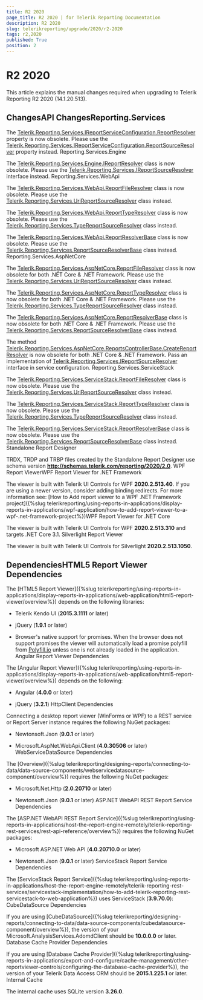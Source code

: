 ```yaml
---
title: R2 2020
page_title: R2 2020 | for Telerik Reporting Documentation
description: R2 2020
slug: telerikreporting/upgrade/2020/r2-2020
tags: r2,2020
published: True
position: 2
---
```


# R2 2020



This article explains the manual changes required when upgrading to Telerik Reporting R2 2020 (14.1.20.513).

## ChangesAPI ChangesReporting.Services

The [Telerik.Reporting.Services.IReportServiceConfiguration.ReportResolver](/reporting/api/Telerik.Reporting.Services.IReportServiceConfiguration#Telerik_Reporting_Services_IReportServiceConfiguration_ReportResolver) property is now obsolete. Please use the [Telerik.Reporting.Services.IReportServiceConfiguration.ReportSourceResolver](/reporting/api/Telerik.Reporting.Services.IReportServiceConfiguration#Telerik_Reporting_Services_IReportServiceConfiguration_ReportSourceResolver) property instead.                   Reporting.Services.Engine

The [Telerik.Reporting.Services.Engine.IReportResolver](/reporting/api/Telerik.Reporting.Services.Engine.IReportResolver) class is now obsolete. Please use the [Telerik.Reporting.Services.IReportSourceResolver](/reporting/api/Telerik.Reporting.Services.IReportSourceResolver) interface instead.                   Reporting.Services.WebApi

The [Telerik.Reporting.Services.WebApi.ReportFileResolver](/reporting/api/Telerik.Reporting.Services.WebApi.ReportFileResolver) class is now obsolete. Please use the [Telerik.Reporting.Services.UriReportSourceResolver](/reporting/api/Telerik.Reporting.Services.UriReportSourceResolver) class instead.                   

The [Telerik.Reporting.Services.WebApi.ReportTypeResolver](/reporting/api/Telerik.Reporting.Services.WebApi.ReportTypeResolver) class is now obsolete. Please use the [Telerik.Reporting.Services.TypeReportSourceResolver](/reporting/api/Telerik.Reporting.Services.TypeReportSourceResolver) class instead.                   

The [Telerik.Reporting.Services.WebApi.ReportResolverBase](/reporting/api/Telerik.Reporting.Services.WebApi.ReportResolverBase) class is now obsolete. Please use the [Telerik.Reporting.Services.ReportSourceResolverBase](/reporting/api/Telerik.Reporting.Services.ReportSourceResolverBase) class instead.                   Reporting.Services.AspNetCore

The [Telerik.Reporting.Services.AspNetCore.ReportFileResolver](/reporting/api/Telerik.Reporting.Services.AspNetCore.ReportFileResolver) class is now obsolete for both .NET Core & .NET Framework. Please use the [Telerik.Reporting.Services.UriReportSourceResolver](/reporting/api/Telerik.Reporting.Services.UriReportSourceResolver) class instead.                   

The [Telerik.Reporting.Services.AspNetCore.ReportTypeResolver](/reporting/api/Telerik.Reporting.Services.AspNetCore.ReportTypeResolver) class is now obsolete for both .NET Core & .NET Framework. Please use the [Telerik.Reporting.Services.TypeReportSourceResolver](/reporting/api/Telerik.Reporting.Services.TypeReportSourceResolver) class instead.                   

The [Telerik.Reporting.Services.AspNetCore.ReportResolverBase](/reporting/api/Telerik.Reporting.Services.AspNetCore.ReportResolverBase) class is now obsolete for both .NET Core & .NET Framework. Please use the [Telerik.Reporting.Services.ReportSourceResolverBase](/reporting/api/Telerik.Reporting.Services.ReportSourceResolverBase) class instead.                   

The method [Telerik.Reporting.Services.AspNetCore.ReportsControllerBase.CreateReportResolver](/reporting/api/Telerik.Reporting.Services.AspNetCore.ReportsControllerBase#Telerik_Reporting_Services_AspNetCore_ReportsControllerBase_CreateReportResolver) is now obsolete for both .NET Core & .NET Framework. Pass an implementation of [Telerik.Reporting.Services.IReportSourceResolver](/reporting/api/Telerik.Reporting.Services.IReportSourceResolver) interface in service configuration.                   Reporting.Services.ServiceStack

The [Telerik.Reporting.Services.ServiceStack.ReportFileResolver](/reporting/api/Telerik.Reporting.Services.ServiceStack.ReportFileResolver) class is now obsolete. Please use the [Telerik.Reporting.Services.UriReportSourceResolver](/reporting/api/Telerik.Reporting.Services.UriReportSourceResolver) class instead.                   

The [Telerik.Reporting.Services.ServiceStack.ReportTypeResolver](/reporting/api/Telerik.Reporting.Services.ServiceStack.ReportTypeResolver) class is now obsolete. Please use the [Telerik.Reporting.Services.TypeReportSourceResolver](/reporting/api/Telerik.Reporting.Services.TypeReportSourceResolver) class instead.                   

The [Telerik.Reporting.Services.ServiceStack.ReportResolverBase](/reporting/api/Telerik.Reporting.Services.ServiceStack.ReportResolverBase) class is now obsolete. Please use the [Telerik.Reporting.Services.ReportSourceResolverBase](/reporting/api/Telerik.Reporting.Services.ReportSourceResolverBase) class instead.                   Standalone Report Designer

TRDX, TRDP and TRBP files created by the Standalone Report Designer use schema version                 __http://schemas.telerik.com/reporting/2020/2.0__.               WPF Report ViewerWPF Report Viewer for .NET Framework

The viewer is built with Telerik UI Controls for WPF __2020.2.513.40__.                     If you are using a newer version, consider adding binding redirects. For more information see:                     [How to Add report viewer to a WPF .NET Framework project]({%slug telerikreporting/using-reports-in-applications/display-reports-in-applications/wpf-application/how-to-add-report-viewer-to-a-wpf-.net-framework-project%})WPF Report Viewer for .NET Core

The viewer is built with Telerik UI Controls for WPF __2020.2.513.310__ and targets .NET Core 3.1.                   Silverlight Report Viewer

The viewer is built with Telerik UI Controls for Silverlight __2020.2.513.1050__.               

## DependenciesHTML5 Report Viewer Dependencies

The [HTML5 Report Viewer]({%slug telerikreporting/using-reports-in-applications/display-reports-in-applications/web-application/html5-report-viewer/overview%}) depends on the following libraries:               

* Telerik Kendo UI (__2015.3.1111__ or later)                   

* jQuery (__1.9.1__ or later)                   

* Browser's native support for promises. When the browser does not support promises                     the viewer will automatically load a promise polyfill from [Polyfill.io](https://polyfill.io) unless one is not already loaded in the application.                   Angular Report Viewer Dependencies

The [Angular Report Viewer]({%slug telerikreporting/using-reports-in-applications/display-reports-in-applications/web-application/html5-report-viewer/overview%}) depends on the following:               

* Angular (__4.0.0__ or later)                   

* jQuery (__3.2.1__)                   HttpClient Dependencies

Connecting a desktop report viewer (WinForms or WPF) to a REST service or Report Server instance requires the following NuGet packages:               

* Newtonsoft.Json (__9.0.1__ or later)                   

* Microsoft.AspNet.WebApi.Client (__4.0.30506__ or later)                   WebServiceDataSource Dependencies

The [Overview]({%slug telerikreporting/designing-reports/connecting-to-data/data-source-components/webservicedatasource-component/overview%}) requires the following NuGet packages:               

* Microsoft.Net.Http (__2.0.20710__ or later)                   

* Newtonsoft.Json (__9.0.1__ or later)                   ASP.NET WebAPI REST Report Service Dependencies

The [ASP.NET WebAPI REST Report Service]({%slug telerikreporting/using-reports-in-applications/host-the-report-engine-remotely/telerik-reporting-rest-services/rest-api-reference/overview%}) requires the following NuGet packages:               

* Microsoft ASP.NET Web API (__4.0.20710.0__ or later)                   

* Newtonsoft.Json (__9.0.1__ or later)                   ServiceStack Report Service Dependencies

The [ServiceStack Report Service]({%slug telerikreporting/using-reports-in-applications/host-the-report-engine-remotely/telerik-reporting-rest-services/servicestack-implementation/how-to-add-telerik-reporting-rest-servicestack-to-web-application%}) uses                 ServiceStack (__3.9.70.0__):               CubeDataSource Dependencies

If you are using [CubeDataSource]({%slug telerikreporting/designing-reports/connecting-to-data/data-source-components/cubedatasource-component/overview%}), the version of your                 Microsoft.AnalysisServices.AdomdClient should be __10.0.0.0__ or later.               Database Cache Provider Dependencies

If you are using [Database Cache Provider]({%slug telerikreporting/using-reports-in-applications/export-and-configure/cache-management/other-reportviewer-controls/configuring-the-database-cache-provider%}), the version of your                 Telerik Data Access ORM should be __2015.1.225.1__ or later.               Internal Cache

The internal cache uses SQLite version __3.26.0__.               
